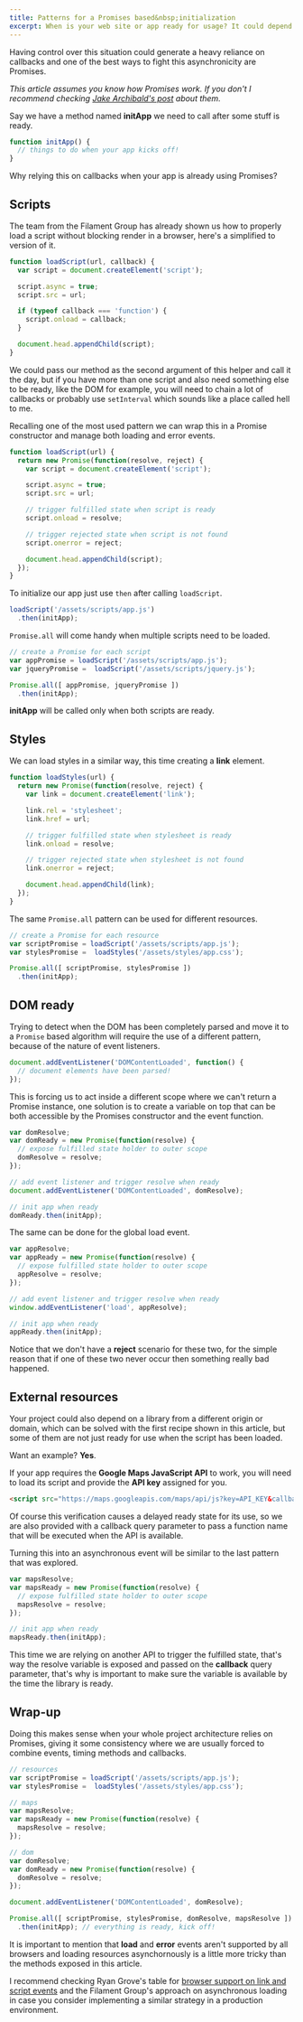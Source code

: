 ```yaml
---
title: Patterns for a Promises based&nbsp;initialization
excerpt: When is your web site or app ready for usage? It could depend on scripts and styles being loaded, it might need an external API to be accessible, or all of them together.
---
```


Having control over this situation could generate a heavy reliance on callbacks and one of the best ways to fight this asynchronicity are Promises.

*This article assumes you know how Promises work. If you don't I recommend checking [Jake Archibald's post][1] about them.*

Say we have a method named **initApp** we need to call after some stuff is ready.

```js
function initApp() {
  // things to do when your app kicks off!
}
```

Why relying this on callbacks when your app is already using Promises?

## Scripts

The team from the Filament Group has already shown us how to properly load a script without blocking render in a browser, here's a simplified to version of it.

```js
function loadScript(url, callback) {
  var script = document.createElement('script');

  script.async = true;
  script.src = url;

  if (typeof callback === 'function') {
    script.onload = callback;
  }

  document.head.appendChild(script);
}
```

We could pass our method as the second argument of this helper and call it the day, but if you have more than one script and also need something else to be ready, like the DOM for example, you will need to chain a lot of callbacks or probably use `setInterval` which sounds like a place called hell to me.

Recalling one of the most used pattern we can wrap this in a Promise constructor and manage both loading and error events.

```js
function loadScript(url) {
  return new Promise(function(resolve, reject) {
    var script = document.createElement('script');

    script.async = true;
    script.src = url;

    // trigger fulfilled state when script is ready
    script.onload = resolve;

    // trigger rejected state when script is not found
    script.onerror = reject;

    document.head.appendChild(script);   
  });
}
```

To initialize our app just use `then` after calling `loadScript`.

```js
loadScript('/assets/scripts/app.js')
  .then(initApp);
```

`Promise.all` will come handy when multiple scripts need to be loaded.

```js
// create a Promise for each script
var appPromise = loadScript('/assets/scripts/app.js');
var jqueryPromise =  loadScript('/assets/scripts/jquery.js');

Promise.all([ appPromise, jqueryPromise ])
  .then(initApp);
```

**initApp** will be called only when both scripts are ready.

## Styles

We can load styles in a similar way, this time creating a **link** element.

```js
function loadStyles(url) {
  return new Promise(function(resolve, reject) {
    var link = document.createElement('link');

    link.rel = 'stylesheet';
    link.href = url;

    // trigger fulfilled state when stylesheet is ready
    link.onload = resolve;

    // trigger rejected state when stylesheet is not found
    link.onerror = reject;

    document.head.appendChild(link);   
  });
}
```

The same `Promise.all` pattern can be used for different resources.

```js
// create a Promise for each resource
var scriptPromise = loadScript('/assets/scripts/app.js');
var stylesPromise =  loadStyles('/assets/styles/app.css');

Promise.all([ scriptPromise, stylesPromise ])
  .then(initApp);
```

## DOM ready

Trying to detect when the DOM has been completely parsed and move it to a `Promise` based algorithm will require the use of a different pattern, because of the nature of event listeners.

```js
document.addEventListener('DOMContentLoaded', function() {
  // document elements have been parsed!
});
```

This is forcing us to act inside a different scope where we can't return a Promise instance, one solution is to create a variable on top that can be both accessible by the Promises constructor and the event function.

```js
var domResolve;
var domReady = new Promise(function(resolve) {
  // expose fulfilled state holder to outer scope
  domResolve = resolve;
});

// add event listener and trigger resolve when ready
document.addEventListener('DOMContentLoaded', domResolve);

// init app when ready
domReady.then(initApp);
```

The same can be done for the global load event.

```js
var appResolve;
var appReady = new Promise(function(resolve) {
  // expose fulfilled state holder to outer scope
  appResolve = resolve;
});

// add event listener and trigger resolve when ready
window.addEventListener('load', appResolve);

// init app when ready
appReady.then(initApp);
```

Notice that we don't have a **reject** scenario for these two, for the simple reason that if one of these two never occur then something really bad happened.

## External resources

Your project could also depend on a library from a different origin or domain, which can be solved with the first recipe shown in this article, but some of them are not just ready for use when the script has been loaded.

Want an example? **Yes**.

If your app requires the **Google Maps JavaScript API** to work, you will need to load its script and provide the **API key** assigned for you.

```html
<script src="https://maps.googleapis.com/maps/api/js?key=API_KEY&callback=mapsResolve"></script>
```

Of course this verification causes a delayed ready state for its use, so we are also provided with a callback query parameter to pass a function name that will be executed when the API is available.

Turning this into an asynchronous event will be similar to the last pattern that was explored.

```js
var mapsResolve;
var mapsReady = new Promise(function(resolve) {
  // expose fulfilled state holder to outer scope
  mapsResolve = resolve;
});

// init app when ready
mapsReady.then(initApp);
```

This time we are relying on another API to trigger the fulfilled state, that's way the resolve variable is exposed and passed on the **callback** query parameter, that's why is important to make sure the variable is available by the time the library is ready.

## Wrap-up

Doing this makes sense when your whole project architecture relies on Promises, giving it some consistency where we are usually forced to combine events, timing methods and callbacks.

```js
// resources
var scriptPromise = loadScript('/assets/scripts/app.js');
var stylesPromise =  loadStyles('/assets/styles/app.css');

// maps
var mapsResolve;
var mapsReady = new Promise(function(resolve) {
  mapsResolve = resolve;
});

// dom
var domResolve;
var domReady = new Promise(function(resolve) {
  domResolve = resolve;
});

document.addEventListener('DOMContentLoaded', domResolve);

Promise.all([ scriptPromise, stylesPromise, domResolve, mapsResolve ])
  .then(initApp); // everything is ready, kick off!
```

It is important to mention that **load** and **error** events aren't supported by all browsers and loading resources asynchornously is a little more tricky than the methods exposed in this article.

I recommend checking Ryan Grove's table for [browser support on link and script events][2] and the Filament Group's approach on asynchronous loading in case you consider implementing a similar strategy in a production environment.

[1]: http://www.html5rocks.com/en/tutorials/es6/promises/
[2]: https://pie.gd/test/script-link-events/
